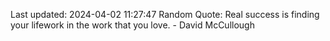 Last updated: 2024-04-02 11:27:47
Random Quote: Real success is finding your lifework in the work that you love. - David McCullough